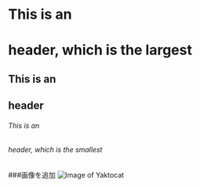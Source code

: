 # This is an <h1> header, which is the largest
## This is an <h2> header
###### This is an <h6> header, which is the smallest

###画像を追加
  ![Image of Yaktocat](https://octodex.github.com/images/yaktocat.png)
